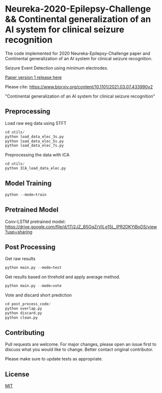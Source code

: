 # Neureka-2020-Epilepsy-Challenge && Continental generalization of an AI system for clinical seizure recognition

The code implemented for 2020 Neureka-Epilepsy-Challenge paper and Continental generalization of an AI system for clinical seizure recognition.

Seizure Event Detection using minimum electrodes.

[Paper version 1 release here](https://www.researchgate.net/publication/350387463_Two-Channel_Epileptic_Seizure_Detection_with_Blended_Multi-Time_Segments_Electroencephalography_Spectrogram)

Please cite: https://www.biorxiv.org/content/10.1101/2021.03.07.433990v2

"Continental generalization of an AI system for clinical seizure recognition"

## Preprocessing
Load raw eeg data using STFT
```python
cd utils/
python load_data_elec_3s.py
python load_data_elec_5s.py
python load_data_elec_7s.py
```
Preprocessing the data with ICA
```python
cd utils/
python ICA_load_data_elec.py
```
## Model Training
```python
python --mode=train
```
## Pretrained Model
Conv-LSTM pretrained model:
https://drive.google.com/file/d/1Tj2JZ_B5OqZrVILg15L_lPR2DKYiBoDS/view?usp=sharing
## Post Processing
Get raw results
```python
python main.py --mode=test
```
Get results based on threhold and apply average method.
```python
python main.py --mode=vote
```
Vote and discard short prediction
```python
cd post_process_code/
python overlap.py 
python discard.py 
python clean.py
```
## Contributing
Pull requests are welcome. For major changes, please open an issue first to discuss what you would like to change. Better contact original contributor.

Please make sure to update tests as appropriate.

## License
[MIT](https://choosealicense.com/licenses/mit/)
